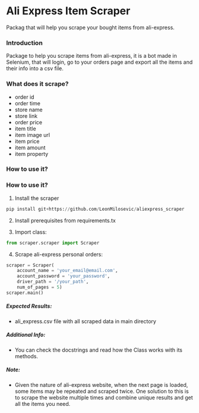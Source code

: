 # Ali Express Item Scraper

Packag that will help you scrape your bought items from ali-express.  

### Introduction
Package to help you scrape items from ali-express, it is a bot made in Selenium, that will login, go to your orders page and export all the items and their info into a csv file.

### What does it scrape?

- order id
- order time
- store name
- store link
- order price
- item title
- item image url
- item price
- item amount
- item property

### How to use it?

### How to use it?

1. Install the scraper

```python
pip install git+https://github.com/LeonMilosevic/aliexpress_scraper
```

2. Install prerequisites from requirements.tx

3. Import class:

```python
from scraper.scraper import Scraper
```

4. Scrape ali-express personal orders:

```python
scraper = Scraper(
    account_name = 'your_email@email.com', 
    account_password = 'your_password', 
    driver_path = '/your_path',
    num_of_pages = 5)
scraper.main()
```
##### Expected Results:

- ali_express.csv file with all scraped data in main directory 

##### Additional Info:

- You can check the docstrings and read how the Class works with its methods.

##### Note:

- Given the nature of ali-express website, when the next page is loaded, some items may be repeated and scraped twice. One solution to this is to scrape the website multiple times and combine unique results and get all the items you need.

